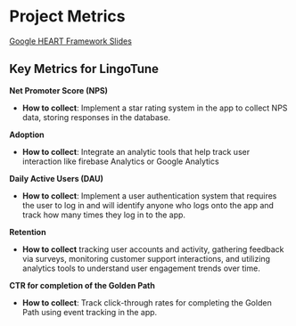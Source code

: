 # Project Metrics

[Google HEART Framework Slides](https://docs.google.com/presentation/d/1zN9kk9sTAY4EAVvL_tDzilyJ7DuriDWFc9fz8cMHPYc/edit#slide=id.gc8216bd24_20_0)

## Key Metrics for LingoTune

**Net Promoter Score (NPS)**

- **How to collect**: Implement a star rating system in the app to collect NPS data, storing responses in the database.

**Adoption**

- **How to collect**: Integrate an analytic tools that help track user interaction like firebase Analytics or Google Analytics

**Daily Active Users (DAU)**

- **How to collect**: Implement a user authentication system that requires the user to log in and will identify anyone who logs onto the app and track how many times they log in to the app.

**Retention**

- **How to collect** tracking user accounts and activity, gathering feedback via surveys, monitoring customer support interactions, and utilizing analytics tools to understand user engagement trends over time.

**CTR for completion of the Golden Path**

- **How to collect**: Track click-through rates for completing the Golden Path using event tracking in the app.
